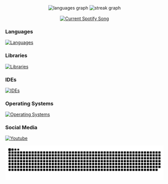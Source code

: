 <div align="center">
  <img src="https://github-readme-stats.vercel.app/api/top-langs?username=mateie&locale=en&hide_title=false&layout=compact&card_width=320&langs_count=5&theme=gotham&hide_border=false" height="150" alt="languages graph"  />
  <img src="https://streak-stats.demolab.com?user=mateie&locale=en&mode=daily&theme=gotham&hide_border=false&border_radius=5" height="150" alt="streak graph"  />
</div>

<br clear="both">

<div align="center">
<a href="https://mateie.pythonanywhere.com/link">
  <img
    src="https://mateie.pythonanywhere.com?scan=true&eq_color=rainbow&theme=dark"
    alt="Current Spotify Song"
  />
</a>
</div>

### Languages
[![Languages](https://skillicons.dev/icons?i=ts,js,java,cpp,python,graphql)](https://mateie.dev)

### Libraries
[![Libraries](https://skillicons.dev/icons?i=react,redux)](https://mateie.dev)

### IDEs
[![IDEs](https://skillicons.dev/icons?i=vscode,idea)](https://mateie.dev)

### Operating Systems
[![Operating Systems](https://skillicons.dev/icons?i=arch,windows,apple)](https://mateie.dev)

### Social Media
[![Youtube](https://img.shields.io/static/v1?message=Youtube&logo=youtube&label=&color=FF0000&logoColor=white&labelColor=&style=for-the-badge)](https://www.youtube.com/channel/UCyEKmtPWdnhMnxT_80XF25Q")

<img src="https://raw.githubusercontent.com/mateie/mateie/output/snake.svg" alt="Snake animation" />
